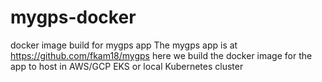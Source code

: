 # mygps-docker
docker image build for mygps app
The mygps app is at https://github.com/fkam18/mygps
here we build the docker image for the app to host in AWS/GCP EKS or local Kubernetes cluster

